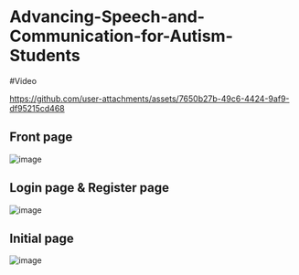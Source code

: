 # Advancing-Speech-and-Communication-for-Autism-Students

#Video

https://github.com/user-attachments/assets/7650b27b-49c6-4424-9af9-df95215cd468

## Front page
![image](https://github.com/user-attachments/assets/3a0b7091-3050-479d-acb8-d713bf200d83)

## Login page & Register page
![image](https://github.com/user-attachments/assets/86b02bea-e00c-442b-bf2b-9551aadfea43)

## Initial page
![image](https://github.com/user-attachments/assets/1f02d5df-d1e8-4c48-852b-9e8f2131f29b)
